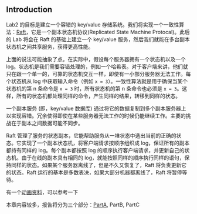 Introduction
---
Lab2 的目标是建立一个容错的 key/value 存储系统。我们将实现一个一致性算法：[Raft](https://raft.github.io)，它是一个副本状态机协议(Replicated State Machine Protocal)。此后的 Lab 将会在 Raft 的基础上建立一个 key/value 服务，然后我们就能在多台副本状态机之间共享服务，获得更高性能。

上面的说法可能抽象了点。在实际中，假设每个服务器拥有一个状态机以及一个 log。状态机是我们需要容错处理的，例如一个哈希表。对于客户端来讲，他们就只在跟一个单一的，可靠的状态机交互一样，即使有一小部分服务器无法工作。每个状态机从 log 中获取输入命令（例如 `x = 3`）。一致性算法就是用于确保当某个状态机的第 n 条命令是 `x = 3` 时，所有状态机的第 n 条命令也必须是 `x = 3`。这样，所有的状态机都处理同样的命令，产生同样的结果，转移到同样的状态。

一个副本服务 (即，key/value 数据库) 通过将它的数据复制到多个副本服务器上以实现容错。冗余使得即使在某些服务器无法工作的时候仍能继续工作。主要的挑战在于副本之间数据可能不同步。

Raft 管理了服务的状态副本，它能帮助服务从一堆状态中选出当前的正确的状态。它实现了一个副本状态机，将客户端请求按顺序组织成 log，保证所有的副本都持有同样的 log。每个副本都按照 log 的顺序执行客户端请求，并更新自己的状态机。由于在线的副本具有相同的 log，就能按照同样的顺序执行同样的语句，保持同样的状态。如果某个服务器离线了，但是不久又恢复了，Raft 将负责更新它的状态。Raft 运行的基本是多数表决，如果大部分机器都离线了，Raft 将暂停等待。


有一个[动画资料](http://thesecretlivesofdata.com/raft/)，可以参考一下

本章内容较多，报告将分为三个部分：[PartA](https://github.com/double-free/MIT6.824-2017-Chinese/tree/master/Lab2/PartA), PartB, PartC
